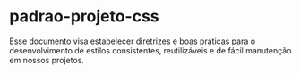 # padrao-projeto-css
Esse documento visa estabelecer diretrizes e boas práticas para o desenvolvimento de estilos consistentes, reutilizáveis e de fácil manutenção em nossos projetos.
